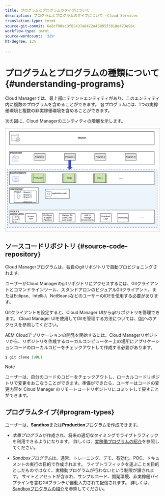 ```yaml
---
title: プログラムとプログラムのタイプについて
description: プログラムとプログラムのタイプについて —Cloud Services
translation-type: tm+mt
source-git-commit: 6e8cf08ec3f85437a8472a45895f3818e473e98c
workflow-type: tm+mt
source-wordcount: '329'
ht-degree: 13%

---
```



# プログラムとプログラムの種類について {#understanding-programs}

Cloud Managerでは、最上部にテナントエンティティがあり、このエンティティ内に複数のプログラムを含めることができます。 各プログラムには、1つの実稼働環境と複数の非実稼働環境を含めることができます。

次の図に、Cloud Managerのエンティティの階層を示します。

![画像](assets/program-types1.png)

## ソースコードリポジトリ {#source-code-repository}

Cloud Managerプログラムは、独自のgitリポジトリで自動プロビジョニングされます。

ユーザーがCloud Managerのgitリポジトリにアクセスするには、Gitクライアントとコマンドラインツール、スタンドアロンのビジュアルGitクライアント、またはEclipse、IntelliJ、NetBeansなどのユーザーのIDEを使用する必要があります。

Gitクライアントを設定すると、Cloud Manager UIからgitリポジトリを管理できます。 Cloud Manager UIを使用してGitを管理する方法については、[Git](/help/implementing/cloud-manager/accessing-git.md)へのアクセスを参照してください。

AEM Cloudアプリケーションの開発を開始するには、Cloud Managerリポジトリから、リポジトリを作成するローカルコンピューター上の場所にアプリケーションコードのローカルコピーをチェックアウトして作成する必要があります。

```java
$ git clone {URL}
```

>[!NOTE]
>ユーザーは、自分のコードのコピーをチェックアウトし、ローカルコードリポジトリで変更をおこなうことができます。準備ができたら、ユーザーはコードの変更内容を Cloud Manager のリモートコードリポジトリにコミットして戻すことができます。

## プログラムタイプ{#program-types}

ユーザーは、**Sandbox**&#x200B;または&#x200B;**Production**&#x200B;プログラムを作成できます。

* *本番プログラム*が作成され、将来の適切なタイミングでライブトラフィックを利用できるようになります。
詳しくは、[実稼働プログラムの紹介](/help/onboarding/getting-access-to-aem-in-cloud/introduction-production-programs.md)を参照してください。


* *Sandboxプログラム*は、通常、トレーニング、デモ、有効化、POC、ドキュメントの実行の目的で作成されます。 ライブトラフィックを運ぶことを目的としたものではなく、実稼動プログラムが行わないという制限が課されます。 サイトとアセットが含まれ、サンプルコード、開発環境、非実稼働パイプラインを含むGitブランチが自動入力されて配信されます。
詳しくは、[Sandboxプログラムの紹介](/help/onboarding/getting-access-to-aem-in-cloud/introduction-sandbox-programs.md)を参照してください。

